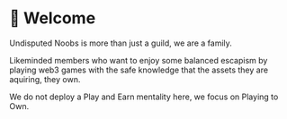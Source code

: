 # 🙌 Welcome

Undisputed Noobs is more than just a guild, we are a family. 

Likeminded members who want to enjoy some balanced escapism by playing web3 games with the safe knowledge that the assets they are aquiring, they own.

We do not deploy a Play and Earn mentality here, we focus on Playing to Own.